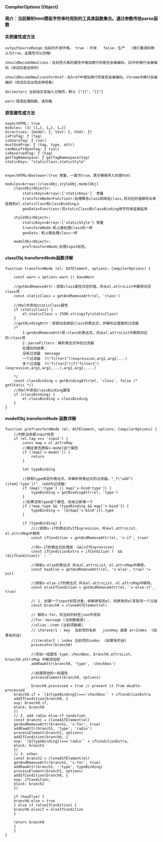 #### CompilerOptions [Object]

#### 简介：当前解析html模板字符串时用到的工具类函数集合。通过参数传给parse函数


#### 实例属性或方法
    outputSourceRange:当前的开发环境。 true ：开发   false：生产  （我们看源码默认为true，此属性可以忽略）
    
    shouldDecodeNewlines：在标签元素的属性中增加换行符是否会被编码，IE中的换行会被编码（测试后是这样的）
    
    shouldDecodeNewlinesForHref：在href中增加换行符是否会被编码，Chrome中换行会被编码（测试后没出现这种现象）
    
    delimiters 当前纯文本插入分隔符，默认 ["{{"，"}}"]

    warn:错误处理函数，请忽略


#### 原型属性或方法

    expectHTML: true
    modules: (3) [{…}, {…}, {…}]
    directives: {model: ƒ, text: ƒ, html: ƒ}
    isPreTag: ƒ (tag)
    isUnaryTag: ƒ (val)
    mustUseProp: ƒ (tag, type, attr)
    canBeLeftOpenTag: ƒ (val)
    isReservedTag: ƒ (tag)
    getTagNamespace: ƒ getTagNamespace(tag)
    staticKeys: "staticClass,staticStyle"
    
    
    expectHTML<Boolean>:true 常量，一直为true，表示模板传入的是html
    
    modules<Array>:[classObj,styleObj,modelObj]
        classObj<Object>:
            staticKeys<Array>:['staticKeys']  常量
            transformNode<Function>:处理静态class和绑定class,将对应的值解析出来挂载到el.staticClass和classBinding上
            genData<Function>:将staticClass和classBinding用字符串连接起来
            
        styleObj<Object>:
            staticKeys<Array>:['staticStyle'] 常量
            transformNode:和上面处理class的一样
            genData：和上面处理class一样
    
        modelObj<Object>:
            preTransformNode:处理input标签，
    
#### classObj.transformNode函数详解
```
function transformNode (el: ASTElement, options: CompilerOptions) {
    
    const warn = options.warn || baseWarn
    
    //getAndRemoveAttr：获取class属性对应的值，并从el.attrsList中删除对应class项
    const staticClass = getAndRemoveAttr(el, 'class')
  
    //向el中添加staticClass属性
    if (staticClass) {
        el.staticClass = JSON.stringify(staticClass)
    }
    //getBindingAttr：获取动态绑定class的表达式，并解析出里面的过滤器
    /*
        1:getAndRemoveAttr获:class的表达式，并从el.attrsList中删除对应的:class项
        2：parseFilters：解析表达式中的过滤器
        处理后的结果：
        没有过滤器  message
        一个过滤器  f("filter1")(expression,arg1,arg2,...)
        多个过滤器  f("filter2")(f("filter1")(expression,arg1,arg2,...),arg1,arg2,....)

    */
    const classBinding = getBindingAttr(el, 'class', false /* getStatic */)
    //向el中添加classBinding属性
    if (classBinding) {
        el.classBinding = classBinding
    }
}
```

#### modelObj.transformNode 函数详解

```
function preTransformNode (el: ASTElement, options: CompilerOptions) {
    //判断当前是input标签
    if (el.tag === 'input') {
        const map = el.attrsMap
        //确定是否拥有v-model这个属性
        if (!map['v-model']) {
            return
        }
    
        let typeBinding
    
        //获取type绑定的表达式，并解析除表达式的过滤器。"_f("add")(item['type'])" （add为过滤器）
        if (map[':type'] || map['v-bind:type']) {
            typeBinding = getBindingAttr(el, 'type')
        }
        //如果没有type这个属性，则自己新增一个
        if (!map.type && !typeBinding && map['v-bind']) {
            typeBinding = `(${map['v-bind']}).type`
        }
    
        if (typeBinding) {
            ////获取v-if的表达式vIfExpression，并从el.attrsList、el.attrsMap中移除
            const ifCondition = getAndRemoveAttr(el, 'v-if', true)

            //将v-if的表达式处理成  &&(vIfExpression)            
            const ifConditionExtra = ifCondition ? `&&(${ifCondition})` : ``
    
            //获取v-else的表达式 并从el.attrsList、el.attrsMap中移除。
            const hasElse = getAndRemoveAttr(el, 'v-else', true) != null

            //获取v-else-if的表达式 并从el.attrsList、el.attrsMap中移除。
            const elseIfCondition = getAndRemoveAttr(el, 'v-else-if', true)
            
            // 1. 创建一个input标签对象，依赖原有的el，同原来的el享有同一个父级
            const branch0 = cloneASTElement(el)
            
            // 解析v-for，向当前的标签json中添加
            //for：message (当前数据源) 、
            //alias：item (当前项数据)
            // iterator1 : key  当前项的名称   jsonKey 或者 arrIndex  (如果有的话)
            //iterator2 : index 当前项的index  (如果有的话)
            processFor(branch0)
           
            //添加一组属性 type：checkBox, branch0.attrsList、branch0.attrsMap 中都添加呢
            addRawAttr(branch0, 'type', 'checkbox')
            
            //处理其他的一些属性
            processElement(branch0, options)
            
            branch0.processed = true // prevent it from double-processed
    branch0.if = `(${typeBinding})==='checkbox'` + ifConditionExtra
    addIfCondition(branch0, {
    exp: branch0.if,
    block: branch0
    })
    // 2. add radio else-if condition
    const branch1 = cloneASTElement(el)
    getAndRemoveAttr(branch1, 'v-for', true)
    addRawAttr(branch1, 'type', 'radio')
    processElement(branch1, options)
    addIfCondition(branch0, {
    exp: `(${typeBinding})==='radio'` + ifConditionExtra,
    block: branch1
    })
    // 3. other
    const branch2 = cloneASTElement(el)
    getAndRemoveAttr(branch2, 'v-for', true)
    addRawAttr(branch2, ':type', typeBinding)
    processElement(branch2, options)
    addIfCondition(branch0, {
    exp: ifCondition,
    block: branch2
    })
    
    if (hasElse) {
    branch0.else = true
    } else if (elseIfCondition) {
    branch0.elseif = elseIfCondition
    }
    
    return branch0
    }
    }
}

```
